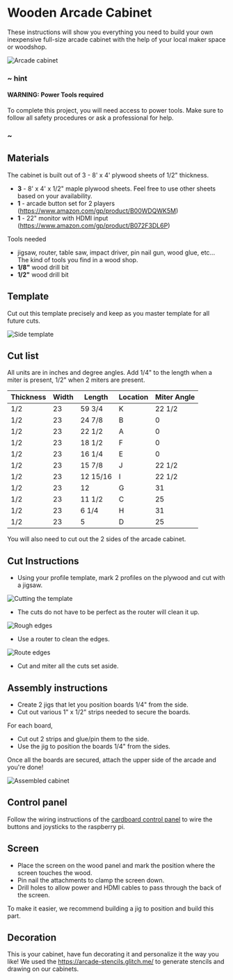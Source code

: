 # Wooden Arcade Cabinet

These instructions will show you everything you need to build your own inexpensive full-size arcade cabinet with the help of your local maker space or woodshop.

![Arcade cabinet](/static/hardware/raspberry-pi/wooden-cabinet/gallery.jpg)

### ~ hint

#### WARNING: Power Tools required

To complete this project, you will need access to power tools.
Make sure to follow all safety procedures or ask a professional for help.

### ~

## Materials

The cabinet is built out of 3 - 8' x 4' plywood sheets of 1/2" thickness.

* **3** - 8' x 4' x 1/2" maple plywood sheets. Feel free to use other sheets based on your availability.
* **1** - arcade button set for 2 players (https://www.amazon.com/gp/product/B00WDQWK5M)
* **1** - 22" monitor with HDMI input (https://www.amazon.com/gp/product/B072F3DL6P)

Tools needed

* jigsaw, router, table saw, impact driver, pin nail gun, wood glue, etc... The kind of tools you find in a wood shop.
* **1/8"** wood drill bit
* **1/2"** wood drill bit

## Template

Cut out this template precisely and keep as you master template for all future cuts.

![Side template](/static/hardware/raspberry-pi/wooden-cabinet/template.jpg)

## Cut list

All units are in inches and degree angles. Add 1/4" to the length when a miter is present, 1/2" when 2 miters are present.

| Thickness | Width | Length   | Location | Miter Angle
| --------- | ----- | -------- | -------- | -------
| 1/2       | 23    | 59 3/4   | K        | 22 1/2
| 1/2       | 23    | 24 7/8   | B        | 0
| 1/2       | 23    | 22 1/2   | A        | 0
| 1/2       | 23    | 18 1/2   | F        | 0
| 1/2       | 23    | 16 1/4   | E        | 0
| 1/2       | 23    | 15 7/8   | J        | 22 1/2
| 1/2       | 23    | 12 15/16 | I        | 22 1/2
| 1/2       | 23    | 12       | G        | 31
| 1/2       | 23    | 11 1/2   | C        | 25
| 1/2       | 23    | 6 1/4    | H        | 31
| 1/2       | 23    | 5        | D        | 25

You will also need to cut out the 2 sides of the arcade cabinet.

## Cut Instructions

* Using your profile template, mark 2 profiles on the plywood and cut with a jigsaw.

![Cutting the template](/static/hardware/raspberry-pi/wooden-cabinet/cuttemplate.jpg)

* The cuts do not have to be perfect as the router will clean it up.

![Rough edges](/static/hardware/raspberry-pi/wooden-cabinet/roughedges.jpg)

* Use a router to clean the edges.

![Route edges](/static/hardware/raspberry-pi/wooden-cabinet/routeedges.jpg)

* Cut and miter all the cuts set aside.

## Assembly instructions

* Create 2 jigs that let you position boards 1/4" from the side.
* Cut out various 1" x 1/2" strips needed to secure the boards.

For each board,

* Cut out 2 strips and glue/pin them to the side.
* Use the jig to position the boards 1/4" from the sides.

Once all the boards are secured, attach the upper side of the arcade and you're done!

![Assembled cabinet](/static/hardware/raspberry-pi/wooden-cabinet/box.jpg)

## Control panel

Follow the wiring instructions of the [cardboard control panel](/hardware/raspberry-pi/cardboard-control-panel) to wire the buttons and joysticks to the raspberry pi.

## Screen

* Place the screen on the wood panel and mark the position where the screen touches the wood.
* Pin nail the attachments to clamp the screen down.
* Drill holes to allow power and HDMI cables to pass through the back of the screen.

To make it easier, we recommend building a jig to position and build this part.

## Decoration

This is your cabinet, have fun decorating it and personalize it the way you like! We used the
https://arcade-stencils.glitch.me/ to generate stencils and drawing on our cabinets.